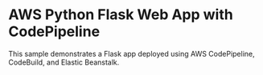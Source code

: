 # AWS Python Flask Web App with CodePipeline

This sample demonstrates a Flask app deployed using AWS CodePipeline, CodeBuild, and Elastic Beanstalk.
